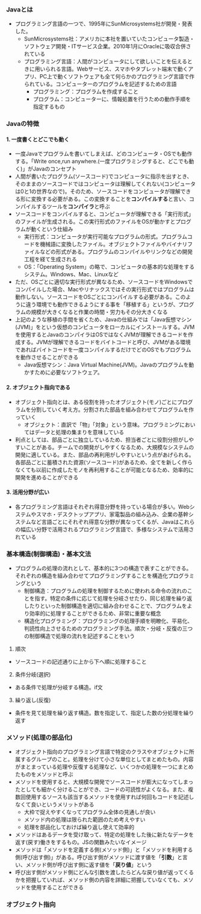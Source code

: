 ### Javaとは
- プログラミング言語の一つで、1995年にSunMicrosystems社が開発・発表した。
  - SunMicrosystems社：アメリカに本社を置いていたコンピュータ製造・ソフトウェア開発・ITサービス企業。2010年1月にOracleに吸収合併されている
  - プログラミング言語：人間がコンピュータにして欲しいことを伝えるときに用いられる言語。Webサービス、スマホやタブレット端末で動くアプリ、PC上で動くソフトウェアも全て何らかのプログラミング言語で作られている。コンピューターのプログラムを記述するための言語
    - プログラミング：プログラムを作成すること
    - プログラム：コンピューターに、情報処置を行うための動作手順を指定するもの

### Javaの特徴
#### 1. 一度書くとどこでも動く
  - 一度Javaでプログラムを書いてしまえば、どのコンピュータ・OSでも動作する。「Write once,run anywhere.(一度プログラミングすると、どこでも動く)」がJavaのコンセプト  
  - 人間が書いたプログラム(ソースコード)でコンピュータに指示を出すとき、そのままのソースコードではコンピュータは理解してくれない(コンピュータは0と1の世界なので)。そのため、ソースコードをコンピュータが理解できる形に変換する必要がある。この変換することを**コンパイルする**と言い、コンパイルするツールを**コンパイラ**と呼ぶ  
  - ソースコードをコンパイルすると、コンピュータが理解できる「実行形式」のファイルが生成される。この実行形式のファイルをOSが動かすとプログラムが動くという仕組み
    - 実行形式：コンピュータが実行可能なプログラムの形式。プログラムコードを機械語に変換したファイル。オブジェクトファイルやバイナリファイルなどの形式がある。プログラムのコンパイルやリンクなどの開発工程を経て生成される
    - OS：「Operating System」の略で、コンピュータの基本的な処理をするシステム。Windows、Mac、Linuxなど
  - ただ、OSごとに適切な実行形式が異なるため、ソースコードをWindowsでコンパイルした場合、Macやリナックスではその実行形式ではプログラムは動作しない。ソースコードをOSごとにコンパイルする必要がある。このように違う環境でも動作できるようにする事を「移植する」というが、プログラムの規模が大きくなると作業の時間・労力もその分大きくなる
  - 上記のような移植の手間を省くため、Javaの仕組みでは「Java仮想マシン(JVM)」をという仮想のコンピュータをローカルにインストールする。JVMを使用するとJavaのコンパイラはOSではなくJVMが理解できるコードを作成する。JVMが理解できるコードをバイトコードと呼び、JVMがある環境であればバイトコードを一度コンパイルするだけでどのOSでもプログラムを動作させることができる
    - Java仮想マシン：Java Virtual Machine(JVM)。Javaのプログラムを動かすために必要なソフトウェア。

#### 2. オブジェクト指向である
  - オブジェクト指向とは、ある役割を持ったオブジェクト(モノ)ごとにプログラムを分割していく考え方。分割された部品を組み合わせてプログラムを作っていく
    - オブジェクト：直訳で「物」「対象」という意味。プログラミングにおいてはデータと処理の集まりを意味している
  - 利点としては、部品ごとに独立しているため、担当者ごとに役割分担がしやすいことがある。チームでの開発がしやすくなるため、大規模なシステムの開発に適している。また、部品の再利用がしやすいという点があげられる。各部品ごとに蓄積された資源(ソースコード)があるため、全てを新しく作らなくても以前に作成したモノを再利用することが可能となるため、効率的に開発を進めることができる

#### 3. 活用分野が広い
  - 各プログラミング言語はそれぞれ得意分野を持っている場合が多い。Webシステムやスマホ・デスクトップアプリ、家電製品の組み込み、企業の基幹システムなど言語ごとにそれぞれ得意な分野が異なってくるが、Javaはこれらの幅広い分野で活用されるプログラミング言語で、多様なシステムで活用されている

### 基本構造(制御構造)・基本文法
- プログラムの処理の流れとして、基本的に3つの構造で表すことができる。それぞれの構造を組み合わせてプログラミングすることを構造化プログラミングという
  - 制御構造：プログラムの処理を制御するために使われる命令の流れのことを指す。特定の条件に応じて処理を分岐させたり、同じ処理を繰り返したりといった制御構造を適切に組み合わせることで、プログラムをより効率的に処理することができるため、非常に重要な概念
  - 構造化プログラミング：プログラミングの処理手順を明瞭化、平易化、判読性向上させるためのプログラミング手法。順次・分岐・反復の三つの制御構造で処理の流れを記述することをいう
1. 順次
  - ソースコードの記述通りに上から下へ順に処理すること
2. 条件分岐(選択)
  - ある条件で処理が分岐する構造。if文
3. 繰り返し(反復)
  - 条件を見て処理を繰り返す構造。数を指定して、指定した数の分処理を繰り返す

### メソッド(処理の部品化)
- オブジェクト指向のプログラミング言語で特定のクラスやオブジェクトに所属するグループのこと。処理を分けて小さな単位としてまとめたもの。内容がまとまっている処理や反復する処理など、いくつかの処理を一つにまとめたものをメソッドと呼ぶ
- メソッドを使用すると、大規模な開発でソースコードが膨大になってしまったとしても細かく分けることができ、コードの可読性がよくなる。また、複数回使用するソースも該当するメソッドを使用すれば何回もコードを記述しなくて良いというメリットがある
  - 大枠で捉えやすくなってプログラム全体の見通しが良い
  - メソッド内の処理は限られた範囲のため考えやすい
  - 処理を部品化しておけば繰り返し使えて効率的
- メソッドはあるデータを受け取って、特定の処理をした後に新たなデータを返す(戻す)働きをするもの。JSの関数みたいなイメージ
- メソッドは「メソッドを定義する側(メソッド側)」と「メソッドを利用する側(呼び出す側)」がある。呼び出す側がメソッドに渡す値を「**引数**」と言い、メソッド側が呼び出す側に返す値を「**戻り値**」という
- 呼び出す側がメソッド側にどんな引数を渡したらどんな戻り値が返ってくるかを把握していれば、メソッド側の内容を詳細に把握していなくても、メソッドを使用することができる

### オブジェクト指向
